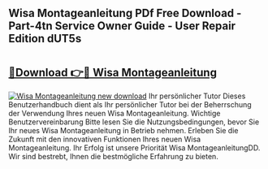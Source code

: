 ## Wisa Montageanleitung PDf Free Download - Part-4tn Service Owner Guide - User Repair Edition dUT5s

# <h2><a href="http://df6qd5q.blite.top/?on=Wisa+Montageanleitung">🔗Download 👉🔴 Wisa Montageanleitung</a></h2>

[![Wisa Montageanleitung new download](https://i.imgur.com/lujVjoI.png)](http://df6qd5q.blite.top/?on=Wisa+Montageanleitung)
Ihr persönlicher Tutor Dieses Benutzerhandbuch dient als Ihr persönlicher Tutor bei der Beherrschung der Verwendung Ihres neuen Wisa Montageanleitung. Wichtige Benutzervereinbarung Bitte lesen Sie die Nutzungsbedingungen, bevor Sie Ihr neues Wisa Montageanleitung in Betrieb nehmen. Erleben Sie die Zukunft mit den innovativen Funktionen Ihres neuen Wisa Montageanleitung. Ihr Erfolg ist unsere Priorität Wisa MontageanleitungDD. Wir sind bestrebt, Ihnen die bestmögliche Erfahrung zu bieten.

